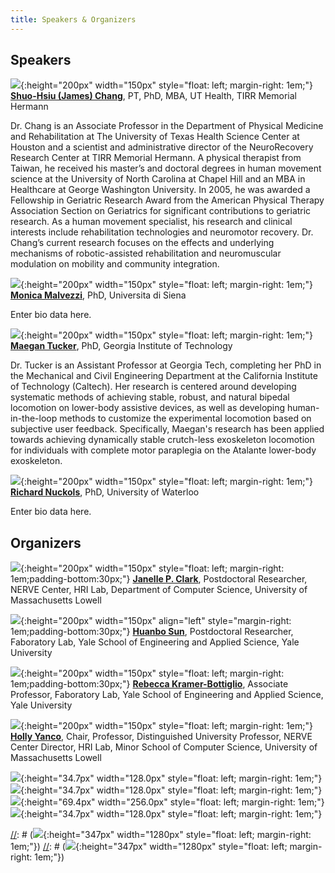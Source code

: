 ```yaml
---
title: Speakers & Organizers
---
```


## Speakers

![](/assets/images/Chang.jpg){:height="200px" width="150px" style="float: left; margin-right: 1em;"}
**[Shuo-Hsiu (James) Chang](https://med.uth.edu/pmr/2022/10/28/shuo-hsiu-james-chang-pt-phd/)**, PT, PhD, MBA, UT Health, TIRR Memorial Hermann

Dr. Chang is an Associate Professor in the Department of Physical Medicine and Rehabilitation at The University of Texas Health Science Center at Houston and a scientist and administrative director of the NeuroRecovery Research Center at TIRR Memorial Hermann. A physical therapist from Taiwan, he received his master’s and doctoral degrees in human movement science at the University of North Carolina at Chapel Hill and an MBA in Healthcare at George Washington University. In 2005, he was awarded a Fellowship in Geriatric Research Award from the American Physical Therapy Association Section on Geriatrics for significant contributions to geriatric research. As a human movement specialist, his research and clinical interests include rehabilitation technologies and neuromotor recovery. Dr. Chang’s current research focuses on the effects and underlying mechanisms of robotic-assisted rehabilitation and neuromuscular modulation on mobility and community integration. 

![](/assets/images/LogoNoText.png){:height="200px" width="150px" style="float: left; margin-right: 1em;"}
**[Monica Malvezzi](https://docenti.unisi.it/en/malvezzi)**, PhD, Universita di Siena

Enter bio data here. 

![](/assets/images/Tucker.jpg){:height="200px" width="150px" style="float: left; margin-right: 1em;"}
**[Maegan Tucker](https://maegantucker.com/)**, PhD, Georgia Institute of Technology

Dr. Tucker is an Assistant Professor at Georgia Tech, completing her PhD in the Mechanical and Civil Engineering Department at the California Institute of Technology (Caltech). Her research is centered around developing systematic methods of achieving stable, robust, and natural bipedal locomotion on lower-body assistive devices, as well as developing human-in-the-loop methods to customize the experimental locomotion based on subjective user feedback. Specifically, Maegan's research has been applied towards achieving dynamically stable crutch-less exoskeleton locomotion for individuals with complete motor paraplegia on the Atalante lower-body exoskeleton. 

![](/assets/images/LogoNoText.png){:height="200px" width="150px" style="float: left; margin-right: 1em;"}
**[Richard Nuckols](https://www.nuckolslab.com/)**, PhD, University of Waterloo

Enter bio data here. 


## Organizers

![](/assets/images/jclark.jpg){:height="200px" width="150px" style="float: left; margin-right: 1em;padding-bottom:30px;"}
**[Janelle P. Clark](http://www.linkedin.com/in/janelle-clark)**, Postdoctoral Researcher, NERVE Center, HRI Lab, Department of Computer Science, University of Massachusetts Lowell                                                                                                                                                                                                                                                                                                                                                                       

![](/assets/images/Huanbo.png){:height="200px" width="150px" align="left" style="margin-right: 1em;padding-bottom:30px;"}
**[Huanbo Sun](https://is.mpg.de/person/shuanbo)**, Postdoctoral Researcher, Faboratory Lab, Yale School of Engineering and Applied Science, Yale University        


![](/assets/images/Rebecca.jpg){:height="200px" width="150px" style="float: left; margin-right: 1em;padding-bottom:30px;"}
**[Rebecca Kramer-Bottiglio]([https://is.mpg.de/person/shuanbo](https://seas.yale.edu/faculty-research/faculty-directory/rebecca-kramer-bottiglio))**, Associate Professor, Faboratory Lab, Yale School of Engineering and Applied Science, Yale University     


![](/assets/images/Yanco.jpg){:height="200px" width="150px" style="float: left; margin-right: 1em;"}
**[Holly Yanco](https://www.linkedin.com/in/holly-yanco-59018313)**, Chair, Professor, Distinguished University Professor, NERVE Center Director, HRI Lab, Minor School of Computer Science, University of Massachusetts Lowell

![](/assets/images/yale.png){:height="34.7px" width="128.0px" style="float: left; margin-right: 1em;"}
![](/assets/images/UML.png){:height="34.7px" width="128.0px" style="float: left; margin-right: 1em;"}
![](/assets/images/nerve.jpg){:height="69.4px" width="256.0px" style="float: left; margin-right: 1em;"}
![](/assets/images/NSF.png){:height="34.7px" width="128.0px" style="float: left; margin-right: 1em;"}

[//]: # (images NOT uploaded)
[//]: # (![](/assets/images/faboratory.png){:height="347px" width="1280px" style="float: left; margin-right: 1em;"})
[//]: # (![](/assets/images/cifellow.png){:height="347px" width="1280px" style="float: left; margin-right: 1em;"})
